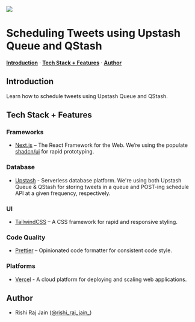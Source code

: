 ![](https://upstash.com/blog/tweet-scheduler/opengraph-image)

# Scheduling Tweets using Upstash Queue and QStash

<p>
  <a href="#introduction"><strong>Introduction</strong></a> ·
  <a href="#tech-stack--features"><strong>Tech Stack + Features</strong></a> ·
  <a href="#author"><strong>Author</strong></a>
</p>

## Introduction

Learn how to schedule tweets using Upstash Queue and QStash.

## Tech Stack + Features

### Frameworks

- [Next.js](https://nextjs.org) – The React Framework for the Web. We’re using the populate [shadcn/ui](https://ui.shadcn.com/) for rapid prototyping.

### Database

- [Upstash](https://upstash.com) - Serverless database platform. We're using both Upstash Queue & QStash for storing tweets in a queue and POST-ing schedule API at a given frequency, respectively.

### UI

- [TailwindCSS](https://tailwindcss.com) – A CSS framework for rapid and responsive styling.

### Code Quality

- [Prettier](https://prettier.io/) – Opinionated code formatter for consistent code style.

### Platforms

- [Vercel](https://vercel.com) - A cloud platform for deploying and scaling web applications.

## Author

- Rishi Raj Jain ([@rishi_raj_jain_](https://twitter.com/rishi_raj_jain_))
